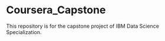 # Coursera_Capstone
This repository is for the capstone project of IBM Data Science Specialization.
